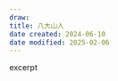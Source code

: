 ```yaml
---
draw:
title: 八大山人
date created: 2024-06-10
date modified: 2025-02-06
---
```


excerpt

<!-- more -->
